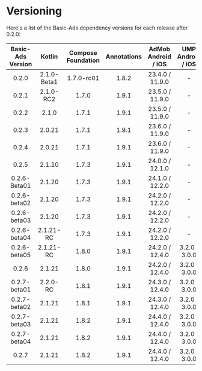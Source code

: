 # Versioning

Here's a list of the Basic-Ads dependency versions for each release after 0.2.0:

| Basic-Ads<br/>Version |   Kotlin    | Compose<br/>Foundation | Annotations | AdMob<br/>Android / iOS | UMP<br/>Android / iOS |
|:---------------------:|:-----------:|:----------------------:|:-----------:|:-----------------------:|:---------------------:|
|         0.2.0         | 2.1.0-Beta1 |       1.7.0-rc01       |    1.8.2    |     23.4.0 / 11.9.0     |           -           |
|         0.2.1         |  2.1.0-RC2  |         1.7.0          |    1.9.1    |     23.5.0 / 11.9.0     |           -           |
|         0.2.2         |    2.1.0    |         1.7.1          |    1.9.1    |     23.5.0 / 11.9.0     |           -           |
|         0.2.3         |   2.0.21    |         1.7.1          |    1.9.1    |     23.6.0 / 11.9.0     |           -           |
|         0.2.4         |   2.0.21    |         1.7.1          |    1.9.1    |     23.6.0 / 11.9.0     |           -           |
|         0.2.5         |   2.1.10    |         1.7.3          |    1.9.1    |     24.0.0 / 12.1.0     |           -           |
|     0.2.6-Beta01      |   2.1.20    |         1.7.3          |    1.9.1    |     24.1.0 / 12.2.0     |           -           |
|     0.2.6-beta02      |   2.1.20    |         1.7.3          |    1.9.1    |     24.2.0 / 12.2.0     |           -           |
|     0.2.6-beta03      |   2.1.20    |         1.7.3          |    1.9.1    |     24.2.0 / 12.2.0     |           -           |
|     0.2.6-beta04      |  2.1.21-RC  |         1.7.3          |    1.9.1    |     24.2.0 / 12.2.0     |           -           |
|     0.2.6-beta05      |  2.1.21-RC  |         1.8.0          |    1.9.1    |     24.2.0 / 12.4.0     |     3.2.0 / 3.0.0     |
|         0.2.6         |   2.1.21    |         1.8.0          |    1.9.1    |     24.2.0 / 12.4.0     |     3.2.0 / 3.0.0     |
|     0.2.7-beta01      |  2.2.0-RC   |         1.8.1          |    1.9.1    |     24.3.0 / 12.4.0     |     3.2.0 / 3.0.0     |
|     0.2.7-beta02      |   2.1.21    |         1.8.1          |    1.9.1    |     24.3.0 / 12.4.0     |     3.2.0 / 3.0.0     |
|     0.2.7-beta03      |   2.1.21    |         1.8.2          |    1.9.1    |     24.4.0 / 12.4.0     |     3.2.0 / 3.0.0     |
|     0.2.7-beta04      |   2.1.21    |         1.8.2          |    1.9.1    |     24.4.0 / 12.4.0     |     3.2.0 / 3.0.0     |
|         0.2.7         |   2.1.21    |         1.8.2          |    1.9.1    |     24.4.0 / 12.4.0     |     3.2.0 / 3.0.0     |